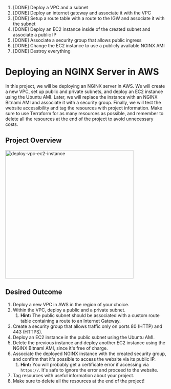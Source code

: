 1. [DONE] Deploy a VPC and a subnet
2. [DONE] Deploy an internet gateway and associate it with the VPC
3. [DONE] Setup a route table with a route to the IGW and associate it with the subnet
4. [DONE] Deploy an EC2 instance inside of the created subnet and associate a public IP
5. [DONE] Associate a security group that allows public ingress
6. [DONE] Change the EC2 instance to use a publicly available NGINX AMI
7. [DONE] Destroy everything


# Deploying an NGINX Server in AWS

In this project, we will be deploying an NGINX server in AWS. We will create a new VPC, set up public and private subnets, and deploy an EC2 instance using the Ubuntu AMI. Later, we will replace the instance with an NGINX Bitnami AMI and associate it with a security group. Finally, we will test the website accessibility and tag the resources with project information. Make sure to use Terraform for as many resources as possible, and remember to delete all the resources at the end of the project to avoid unnecessary costs.

## Project Overview

<img src="assets/proj00-vpc-ec2-nginx.png" alt="deploy-vpc-ec2-instance" width="400"/>

## Desired Outcome

1. Deploy a new VPC in AWS in the region of your choice.
2. Within the VPC, deploy a public and a private subnet.
    1. **Hint:** The public subnet should be associated with a custom route table containing a route to an Internet Gateway.
3. Create a security group that allows traffic only on ports 80 (HTTP) and 443 (HTTPS).
4. Deploy an EC2 instance in the public subnet using the Ubuntu AMI.
5. Delete the previous instance and deploy another EC2 instance using the NGINX Bitnami AMI, since it's free of charge.
6. Associate the deployed NGINX instance with the created security group, and confirm that it's possible to access the website via its public IP.
    1. **Hint:** You will probably get a certificate error if accessing via `https://`. It's safe to ignore the error and proceed to the website.
7. Tag resources with useful information about your project.
8. Make sure to delete all the resources at the end of the project!
